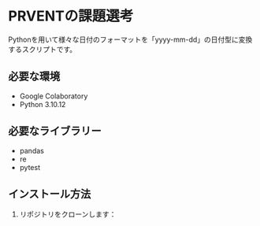 # PRVENTの課題選考
Pythonを用いて様々な日付のフォーマットを「yyyy-mm-dd」の日付型に変換するスクリプトです。

## 必要な環境
- Google Colaboratory
- Python 3.10.12

## 必要なライブラリー
- pandas
- re
- pytest

## インストール方法

1. リポジトリをクローンします：
